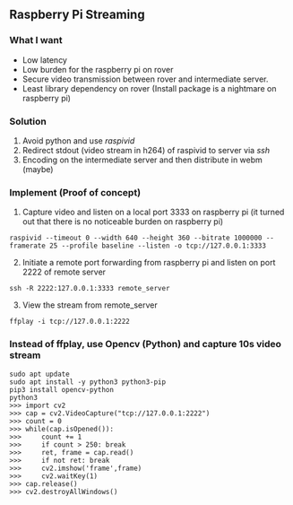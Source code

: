 ## Raspberry Pi Streaming
### What I want
* Low latency
* Low burden for the raspberry pi on rover
* Secure video transmission between rover and intermediate server. 
* Least library dependency on rover (Install package is a nightmare on raspberry pi)
### Solution
1. Avoid python and use <i>raspivid</i> 
2. Redirect stdout (video stream in h264) of raspivid to server via <i>ssh</i>
3. Encoding on the intermediate server and then distribute in webm (maybe)
### Implement (Proof of concept)
1. Capture video and listen on a local port 3333 on raspberry pi (it turned out that there is no noticeable burden on raspberry pi)
```shell
raspivid --timeout 0 --width 640 --height 360 --bitrate 1000000 --framerate 25 --profile baseline --listen -o tcp://127.0.0.1:3333
```
2. Initiate a remote port forwarding from raspberry pi and listen on port 2222 of remote server 
```shell
ssh -R 2222:127.0.0.1:3333 remote_server
```
3. View the stream from remote_server
```shell
ffplay -i tcp://127.0.0.1:2222
```
### Instead of ffplay, use Opencv (Python) and capture 10s video stream
```shell
sudo apt update 
sudo apt install -y python3 python3-pip
pip3 install opencv-python 
python3
>>> import cv2 
>>> cap = cv2.VideoCapture("tcp://127.0.0.1:2222")
>>> count = 0 
>>> while(cap.isOpened()): 
>>>     count += 1
>>>     if count > 250: break
>>>     ret, frame = cap.read() 
>>>     if not ret: break
>>>     cv2.imshow('frame',frame) 
>>>     cv2.waitKey(1)  
>>> cap.release()
>>> cv2.destroyAllWindows()
``` 
